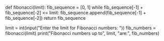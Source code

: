 def fibonacci(limit):
    fib_sequence = [0, 1]
    while fib_sequence[-1] + fib_sequence[-2] <= limit:
        fib_sequence.append(fib_sequence[-1] + fib_sequence[-2])
    return fib_sequence

limit = int(input("Enter the limit for Fibonacci numbers: "))
fib_numbers = fibonacci(limit)
print("Fibonacci numbers up to", limit, "are:", fib_numbers)
